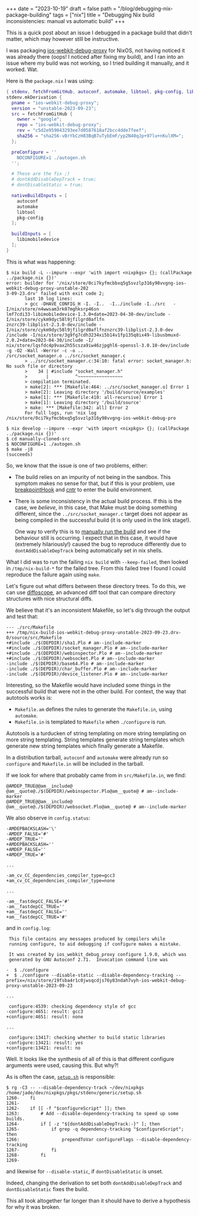 +++
date = "2023-10-19"
draft = false
path = "/blog/debugging-nix-package-building"
tags = ["nix"]
title = "Debugging Nix build inconsistencies: manual vs automatic build"
+++

This is a quick post about an issue I debugged in a package build that didn't
matter, which may however still be instructive.

I was packaging [ios-webkit-debug-proxy] for NixOS, not having noticed it was
already there (oops! I noticed after fixing my build), and I ran into an issue
where my build was not working, so I tried building it manually, and it worked.
Wat.

[ios-webkit-debug-proxy]: https://github.com/google/ios-webkit-debug-proxy

Here is the `package.nix` I was using:

```nix
{ stdenv, fetchFromGitHub, autoconf, automake, libtool, pkg-config, libimobiledevice }:
stdenv.mkDerivation {
  pname = "ios-webkit-debug-proxy";
  version = "unstable-2023-09-23";
  src = fetchFromGitHub {
    owner = "google";
    repo = "ios-webkit-debug-proxy";
    rev = "c5d2e959043293ee7d0587618af2bcc4dde7feef";
    sha256 = "sha256-vBrYbCzH83BqB7uTybEmF/yp2N40qJp+97lu+nKulXM=";
  };

  preConfigure = ''
    NOCONFIGURE=1 ./autogen.sh
  '';

  # These are the fix ;)
  # dontAddDisableDepTrack = true;
  # dontDisableStatic = true;

  nativeBuildInputs = [
    autoconf
    automake
    libtool
    pkg-config
  ];

  buildInputs = [
    libimobiledevice
  ];
}
```

This is what was happening:

```
$ nix build -L --impure --expr 'with import <nixpkgs> {}; (callPackage ../package.nix {})'
error: builder for '/nix/store/0ci7kyfmcbbxq5g5svzlp316y98vvgng-ios-webkit-debug-proxy-unstable-202
3-09-23.drv' failed with exit code 2;
       last 10 log lines:
       > gcc -DHAVE_CONFIG_H -I. -I..  -I../include -I../src   -I/nix/store/n4wwsam3rk07mghksrp46sn
lmf7cdi33-libimobiledevice-1.3.0+date=2023-04-30-dev/include -I/nix/store/cykm9dyc58l9jfilgrd0aflfn
znzrc39-libplist-2.3.0-dev/include -I/nix/store/cykm9dyc58l9jfilgrd0aflfnznzrc39-libplist-2.3.0-dev
/include -I/nix/store/3g9fg7cdh3234xi5b14v1fp135q8ix49-libusbmuxd-2.0.2+date=2023-04-30/include -I/
nix/store/lqsfdc4p9vax2h55csza9iw46zjpghl6-openssl-3.0.10-dev/include -g -O2 -Wall -Werror -c -o ..
/src/socket_manager.o ../src/socket_manager.c
       > ../src/socket_manager.c:34:10: fatal error: socket_manager.h: No such file or directory
       >    34 | #include "socket_manager.h"
       >       |          ^~~~~~~~~~~~~~~~~~
       > compilation terminated.
       > make[2]: *** [Makefile:464: ../src/socket_manager.o] Error 1
       > make[2]: Leaving directory '/build/source/examples'
       > make[1]: *** [Makefile:410: all-recursive] Error 1
       > make[1]: Leaving directory '/build/source'
       > make: *** [Makefile:342: all] Error 2
       For full logs, run 'nix log /nix/store/0ci7kyfmcbbxq5g5svzlp316y98vvgng-ios-webkit-debug-pro

$ nix develop --impure --expr 'with import <nixpkgs> {}; (callPackage ../package.nix {})'
$ cd manually-cloned-src
$ NOCONFIGURE=1 ./autogen.sh
$ make -j8
(succeeds)
```

So, we know that the issue is one of two problems, either:

* The build relies on an impurity of not being in the sandbox. This symptom
  makes no sense for that, but if this is your problem, use [breakpointHook]
  and [cntr] to enter the build environment.
* There is some inconsistency in the actual build process. If this is the case,
  we *believe*, in this case, that Make must be doing something different,
  since the `../src/socket_manager.c` target does not appear as being compiled
  in the successful build (it is only used in the link stage!).

  One way to verify this is to [manually run the build] and see if the
  behaviour still is occurring. I expect that in this case, it would have
  (extremely hilariously!) caused the bug to reproduce differently due to
  `dontAddDisableDepTrack` being automatically set in nix shells.


[manually run the build]: https://jade.fyi/blog/building-nix-derivations-manually/

[breakpointHook]: https://nixos.org/manual/nixpkgs/stable/#breakpointhook
[cntr]: https://github.com/Mic92/cntr

What I did was to run the failing `nix build` with `--keep-failed`, then looked
in `/tmp/nix-build-*` for the failed tree. From this failed tree I found I
could reproduce the failure again using `make`.

Let's figure out what differs between these directory trees. To do this, we can
use [diffoscope], an advanced diff tool that can compare directory structures
with nice structural diffs.

[diffoscope]: https://diffoscope.org/

We believe that it's an inconsistent Makefile, so let's dig through the output and
test that:

```
--- ./src/Makefile
+++ /tmp/nix-build-ios-webkit-debug-proxy-unstable-2023-09-23.drv-0/source/src/Makefile
+#include ./$(DEPDIR)/sha1.Plo # am--include-marker
+#include ./$(DEPDIR)/socket_manager.Plo # am--include-marker
+#include ./$(DEPDIR)/webinspector.Plo # am--include-marker
+#include ./$(DEPDIR)/websocket.Plo # am--include-marker
-include ./$(DEPDIR)/base64.Plo # am--include-marker
-include ./$(DEPDIR)/char_buffer.Plo # am--include-marker
-include ./$(DEPDIR)/device_listener.Plo # am--include-marker
```

Interesting, so the Makefile would have included some things in the successful
build that were not in the other build. For context, the way that autotools
works is:

* `Makefile.am` defines the rules to generate the `Makefile.in`, using
  `automake`.
* `Makefile.in` is templated to `Makefile` when `./configure` is run.

Autotools is a turducken of string templating on more string templating on more
string templating. String templates generate string templates which generate
new string templates which finally generate a Makefile.

In a distribution tarball, `autoconf` and `automake` were already run so
`configure` and `Makefile.in` will be included in the tarball.

If we look for where that probably came from in `src/Makefile.in`, we find:

```
@AMDEP_TRUE@@am__include@ @am__quote@./$(DEPDIR)/webinspector.Plo@am__quote@ # am--include-marker
@AMDEP_TRUE@@am__include@ @am__quote@./$(DEPDIR)/websocket.Plo@am__quote@ # am--include-marker
```

We also observe in `config.status`:

```
-AMDEPBACKSLASH='\'
-AMDEP_FALSE='#'
-AMDEP_TRUE=''
+AMDEPBACKSLASH=''
+AMDEP_FALSE=''
+AMDEP_TRUE='#'

...

-am_cv_CC_dependencies_compiler_type=gcc3
+am_cv_CC_dependencies_compiler_type=none

...

-am__fastdepCC_FALSE='#'
-am__fastdepCC_TRUE=''
+am__fastdepCC_FALSE=''
+am__fastdepCC_TRUE='#'
```

and in `config.log`:

```
 This file contains any messages produced by compilers while
 running configure, to aid debugging if configure makes a mistake.

 It was created by ios_webkit_debug_proxy configure 1.9.0, which was
 generated by GNU Autoconf 2.71.  Invocation command line was

-  $ ./configure
+  $ ./configure --disable-static --disable-dependency-tracking --prefix=/nix/store/19fsba4r1c0jwsqcdjs76y83ndah7vyh-ios-webkit-debug-proxy-unstable-2023-09-23

...

 configure:4539: checking dependency style of gcc
-configure:4651: result: gcc3
+configure:4651: result: none

...

 configure:13417: checking whether to build static libraries
-configure:13421: result: yes
+configure:13421: result: no
```

Well. It looks like the synthesis of all of this is that different configure
arguments were used, causing this. But why?!

As is often the case,
[`setup.sh`](https://github.com/nixos/nixpkgs/blob/d5139e30179237517e09174561b82bdacc1c2a03/pkgs/stdenv/generic/setup.sh#L1262-L1276)
is responsible:

```
$ rg -C3 -- --disable-dependency-track ~/dev/nixpkgs
/home/jade/dev/nixpkgs/pkgs/stdenv/generic/setup.sh
1260-    fi
1261-
1262-    if [[ -f "$configureScript" ]]; then
1263:        # Add --disable-dependency-tracking to speed up some builds.
1264-        if [ -z "${dontAddDisableDepTrack:-}" ]; then
1265-            if grep -q dependency-tracking "$configureScript"; then
1266:                prependToVar configureFlags --disable-dependency-tracking
1267-            fi
1268-        fi
1269-
```

and likewise for `--disable-static`, if `dontDisableStatic` is unset.

Indeed, changing the derivation to set both `dontAddDisableDepTrack` and
`dontDisableStatic` fixes the build.

This all took altogether far longer than it should have to derive a hypothesis
for why it was broken.
